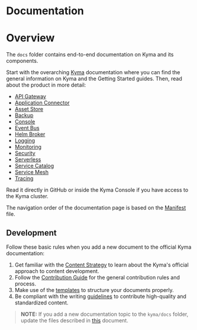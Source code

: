 # Documentation

# Overview

The `docs` folder contains end-to-end documentation on Kyma and its components.

Start with the overarching [Kyma](kyma/docs) documentation where you can find the general information on Kyma and the Getting Started guides. Then, read about the product in more detail:

-   [API Gateway](./api-gateway/docs)
-   [Application Connector](./application-connector/docs/)
-   [Asset Store](./asset-store/docs/)
-   [Backup](./backup/docs/)
-   [Console](./console/docs/)
-   [Event Bus](./event-bus/docs/)
-   [Helm Broker](./helm-broker/docs/)
-   [Logging](./logging/docs/)
-   [Monitoring](./monitoring/docs/)
-   [Security](./security/docs/)
-   [Serverless](./serverless/docs/)
-   [Service Catalog](./service-catalog/docs/)
-   [Service Mesh](./service-mesh/docs/)
-   [Tracing](./tracing/docs/)

Read it directly in GitHub or inside the Kyma Console if you have access to the Kyma cluster.

The navigation order of the documentation page is based on the [Manifest](manifest.yaml) file.

## Development

Follow these basic rules when you add a new document to the official Kyma documentation:

1. Get familiar with the [Content Strategy](https://github.com/kyma-project/community/blob/master/guidelines/content-guidelines/content-strategy.md) to learn about the Kyma's official approach to content development.
2. Follow the [Contribution Guide](https://github.com/kyma-project/community/blob/master/CONTRIBUTING.md) for the general contribution rules and process.
3. Make use of the [templates](https://github.com/kyma-project/community/tree/master/guidelines/templates) to structure your documents properly.
4. Be compliant with the writing [guidelines](https://github.com/kyma-project/community/tree/master/guidelines/content-guidelines) to contribute high-quality and standardized content.

>**NOTE:** If you add a new documentation topic to the `kyma/docs` folder, update the files described in [this](https://github.com/kyma-project/community/blob/master/guidelines/add-new-component-docs.md) document.
